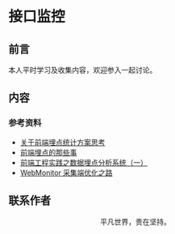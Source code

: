 # 接口监控

## 前言

本人平时学习及收集内容，欢迎参入一起讨论。

## 内容

### 参考资料

- [关于前端埋点统计方案思考](https://juejin.im/post/5c178aaaf265da6147702108)
- [前端埋点的那些事](http://www.imooc.com/article/27151)
- [前端工程实践之数据埋点分析系统（一）](https://www.zoo.team/article/data-analysis-one)
- [WebMonitor 采集端优化之路](https://mp.weixin.qq.com/s/PlgXQMS1mx6FY6K8uovrpw)

## 联系作者

<div align="center">
    <p>
        平凡世界，贵在坚持。
    </p>
    <img :src="$withBase('/about/contact.png')" />
</div>
